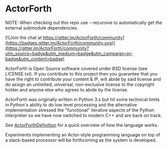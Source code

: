 # ActorForth

NOTE: When checking out this repo use --recursive to automatically get the external submodule dependencies.

[![Join the chat at https://gitter.im/ActorForth/community](https://badges.gitter.im/ActorForth/community.svg)](https://gitter.im/ActorForth/community?utm_source=badge&utm_medium=badge&utm_campaign=pr-badge&utm_content=badge)

ActorForth is Open Source software covered under BSD license (see
LICENSE.txt).  If you contribute to this project then you guarantee
that you have the right to contribute your content & IP, will abide by
said license and do assign an unlimited, universal, non-exclusive
license to the copyright holder and anyone else who agrees to abide by
the license.

ActorForth was originally written in Python 3.x but hit some technical limits in Python's ability to do low level processing and the alternative implementation stressed the "functional" iterative aspects of the Python interpreter so we have now switched to modern C++ and are back on track.

See [ActorForthDefinition](docs/ActorForthDefinition.md) for a quick
overview of how the language works.

Experiments implementing an Actor-style programming language on top of
a stack-based processor will be forthcoming as the system is
developed.
